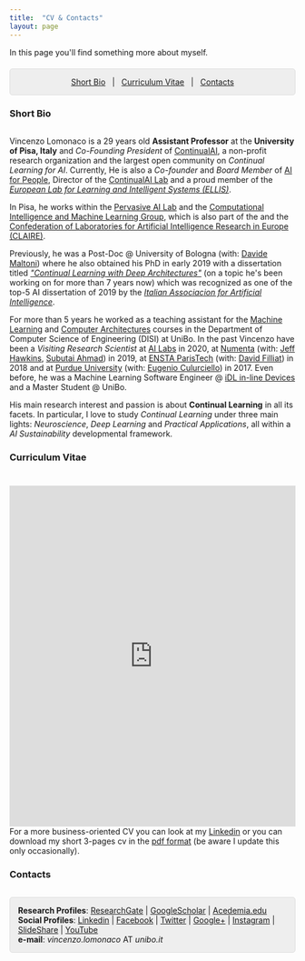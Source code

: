 ```yaml
---
title:  "CV & Contacts"
layout: page
---
```


In this page you'll find something more about myself.

<p style="background: rgba(0,0,0,0.06) none repeat scroll 0% 0%; border: 1px solid rgb(222, 222, 222); padding: 1em; border-radius: 5px; text-align: center; margin-top:20px">
<a href="#bio">Short Bio</a> &nbsp; | &nbsp; <a href="#cv">Curriculum Vitae</a> &nbsp; | &nbsp; <a href="#contacts">Contacts</a> <br>
</p>

<a href="#bio"></a>
<h3 id="extended-bio" style="margin-bottom:30px">Short Bio</h3>

Vincenzo Lomonaco is a 29 years old **Assistant Professor** at the **University of Pisa, Italy** and _Co-Founding President_ of <a href="https://www.continualai.org/">ContinualAI</a>, a non-profit research organization and the largest open community on _Continual Learning for AI_. 
Currently, He is also a _Co-founder_ and _Board Member_ of <a href="http://AIforPeople.org">AI for People</a>, Director of the <a href="https://www.continualai.org/lab">ContinualAI Lab</a> and a proud member of the <a href=""><em>European Lab for Learning and Intelligent Systems (ELLIS)</em></a>. 

In Pisa, he works within the [Pervasive AI Lab](http://pai.di.unipi.it/) and the [Computational Intelligence and Machine Learning Group](http://groups.di.unipi.it/groups/ciml/), which is also part of the and the [Confederation of Laboratories for Artificial Intelligence Research in Europe (CLAIRE)](https://claire-ai.org).

Previously, he was a Post-Doc @ University of Bologna (with: [Davide Maltoni]()) where he also obtained his PhD in early 2019 with a dissertation titled <a href="http://amsdottorato.unibo.it/9073/"><em>"Continual Learning with Deep Architectures"</em></a> (on a topic he's been working on for more than 7 years now) which was recognized as one of the top-5 AI dissertation of 2019 by the <a href=""><em>Italian Associacion for Artificial Intelligence</em></a>.

For more than 5 years he worked as a teaching assistant for the <a href="http://bias.csr.unibo.it/maltoni/ml/">Machine Learning</a> and <a href="http://bias.csr.unibo.it/maltoni/arc/">Computer Architectures</a> courses in the Department of Computer Science of Engineering (DISI) at UniBo. In the past Vincenzo have been a  _Visiting Research Scientist_ at [AI Labs]() in 2020, at [Numenta](https://numenta.com/) (with: [Jeff Hawkins](), [Subutai Ahmad]()) in 2019, at [ENSTA ParisTech](https://www.ensta-paristech.fr/) (with: [David Filliat]()) in 2018 and at [Purdue University](https://www.purdue.edu/) (with: [Eugenio Culurciello]()) in 2017. Even before, he was a Machine Learning Software Engineer @ <a href="http://www.moistori.com/">iDL in-line Devices</a> and a Master Student @ UniBo.

His main research interest and passion is about **Continual Learning** in all its facets. In particular, I love to study *Continual Learning* under three main lights: *Neuroscience*, *Deep Learning* and *Practical Applications*, all within a *AI Sustainability* developmental framework.

<a href="#cv"></a>
<h3 id="cv" style="margin-bottom: 40px;">Curriculum Vitae</h3>

<!--<img src="/{{ site.baseurl }}images/cv_infographics.png" alt="cv_infographics" style="width:100%;">-->

<!--<iframe src="https://www.dropbox.com/s/z9ypyxiwfozp9si/vincenzo_lomonaco_research_cv.pdf?raw=1" width="100%" height="600" allowfullscreen="allowfullscreen" frameborder="0"></iframe>-->

<iframe src="https://www.dropbox.com/s/z9ypyxiwfozp9si/vincenzo_lomonaco_research_cv.pdf?raw=1" width="100%" height="600" allowfullscreen="allowfullscreen" frameborder="0"></iframe>

<br>
For a more business-oriented CV you can look at my <a href="https://it.linkedin.com/in/vincenzolomonaco">Linkedin</a> or you can download my short 3-pages cv in the <a href="https://www.dropbox.com/s/33drcbb1j07jqoc/vincenzo_lomonaco_cv.pdf?raw=1"  target="_blank"> pdf format</a> (be aware I update this only occasionally).

<a href="#contacts"></a>
<h3 style="margin-bottom:30px;" id="contacts">Contacts</h3>

<p style="background: rgba(0,0,0,0.06) none repeat scroll 0% 0%; border: 1px solid rgb(222, 222, 222); padding: 1em; border-radius: 5px;"><strong>Research Profiles</strong>: <a href="https://www.researchgate.net/profile/Vincenzo_Lomonaco">ResearchGate</a> | <a href="http://scholar.google.it/citations?user=rQLINtQAAAAJ&amp;hl=it">GoogleScholar</a> | <a href="https://unibo.academia.edu/VLomonaco">Acedemia.edu</a><br>
<strong>Social Profiles</strong>: <a href="https://it.linkedin.com/in/vincenzolomonaco">Linkedin</a> | <a href="https://www.facebook.com/vincenzo.lomonaco.91">Facebook</a> | <a href="https://twitter.com/v_lomonaco">Twitter</a> | <a href="http://google.com/+VincenzoLomonaco">Google+</a> | <a href="https://instagram.com/vincenzo_lomonaco/">Instagram</a> | <a href="http://www.slideshare.net/VincenzoLomonaco">SlideShare</a> | <a href="https://www.youtube.com/channel/UCBB2CDgfEl1rfSuUUSJ1s4w?view_as=subscriber">YouTube</a><br>
<strong>e-mail</strong>: <em>vincenzo.lomonaco</em> AT <em>unibo.it</em></p>

